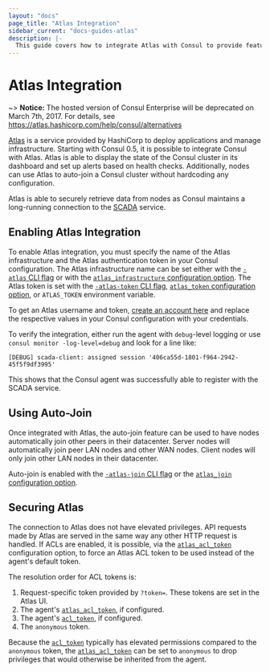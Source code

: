```yaml
---
layout: "docs"
page_title: "Atlas Integration"
sidebar_current: "docs-guides-atlas"
description: |-
  This guide covers how to integrate Atlas with Consul to provide features like an infrastructure dashboard and automatic cluster joining.
---
```


# Atlas Integration

~> **Notice:** The hosted version of Consul Enterprise will be deprecated on
March 7th, 2017. For details, see https://atlas.hashicorp.com/help/consul/alternatives

[Atlas](https://atlas.hashicorp.com?utm_source=oss&utm_medium=guide-atlas&utm_campaign=consul) is a service provided by HashiCorp to deploy applications and manage infrastructure.
Starting with Consul 0.5, it is possible to integrate Consul with Atlas. Atlas is able to display the state of the Consul cluster in its dashboard and set up alerts based on health checks. Additionally, nodes can use Atlas to auto-join a Consul cluster without hardcoding any configuration.

Atlas is able to securely retrieve data from nodes as Consul maintains a long-running connection to the
[SCADA](http://scada.hashicorp.com) service.

## Enabling Atlas Integration

To enable Atlas integration, you must specify the name of the Atlas infrastructure and the Atlas authentication
token in your Consul configuration. The Atlas infrastructure name can be set either with the [`-atlas` CLI flag](/docs/agent/options.html#_atlas) or with the [`atlas_infrastructure` configuration option](/docs/agent/options.html#atlas_infrastructure). The Atlas token is set with the [`-atlas-token` CLI flag](/docs/agent/options.html#_atlas_token),
[`atlas_token` configuration option](/docs/agent/options.html#atlas_token), or `ATLAS_TOKEN` environment variable.

To get an Atlas username and token, [create an account here](https://atlas.hashicorp.com/account/new?utm_source=oss&utm_medium=guide-atlas&utm_campaign=consul) and replace the respective values in your Consul configuration with your credentials.

To verify the integration, either run the agent with `debug`-level logging or use `consul monitor -log-level=debug`
and look for a line like:

    [DEBUG] scada-client: assigned session '406ca55d-1801-f964-2942-45f5f9df3995'

This shows that the Consul agent was successfully able to register with the SCADA service.

## Using Auto-Join

Once integrated with Atlas, the auto-join feature can be used to have nodes automatically join other
peers in their datacenter. Server nodes will automatically join peer LAN nodes and other WAN nodes.
Client nodes will only join other LAN nodes in their datacenter.

Auto-join is enabled with the [`-atlas-join` CLI flag](/docs/agent/options.html#_atlas_join) or the
[`atlas_join` configuration option](/docs/agent/options.html#atlas_join).

## Securing Atlas

The connection to Atlas does not have elevated privileges. API requests made by Atlas
are served in the same way any other HTTP request is handled. If ACLs are enabled, it is possible, via
the [`atlas_acl_token`](/docs/agent/options.html#atlas_acl_token) configuration option, to force an
Atlas ACL token to be used instead of the agent's default token.

The resolution order for ACL tokens is:

1. Request-specific token provided by `?token=`. These tokens are set in the Atlas UI.
2. The agent's [`atlas_acl_token`](/docs/agent/options.html#atlas_acl_token), if configured.
3. The agent's [`acl_token`](/docs/agent/options.html#acl_token), if configured.
4. The `anonymous` token.

Because the [`acl_token`](/docs/agent/options.html#acl_token) typically has elevated permissions
compared to the `anonymous` token, the [`atlas_acl_token`](/docs/agent/options.html#atlas_acl_token)
can be set to `anonymous` to drop privileges that would otherwise be inherited from the agent.
